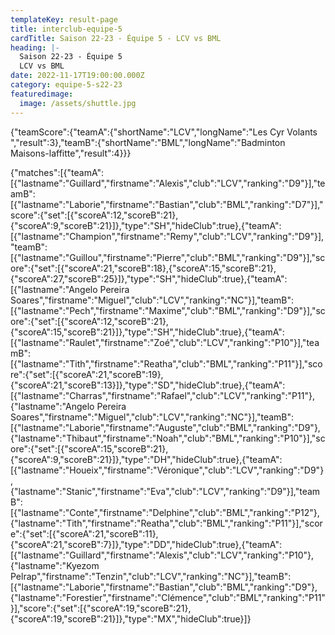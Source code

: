 ```yaml
---
templateKey: result-page
title: interclub-equipe-5
cardTitle: Saison 22-23 - Équipe 5 - LCV vs BML
heading: |-
  Saison 22-23 - Équipe 5
  LCV vs BML
date: 2022-11-17T19:00:00.000Z
category: equipe-5-s22-23
featuredimage:
  image: /assets/shuttle.jpg
---
```


<teamscoreboard>{"teamScore":{"teamA":{"shortName":"LCV","longName":"Les Cyr Volants ","result":3},"teamB":{"shortName":"BML","longName":"Badminton Maisons-laffitte","result":4}}}</teamscoreboard>

<scoreboard>{"matches":[{"teamA":[{"lastname":"Guillard","firstname":"Alexis","club":"LCV","ranking":"D9"}],"teamB":[{"lastname":"Laborie","firstname":"Bastian","club":"BML","ranking":"D7"}],"score":{"set":[{"scoreA":12,"scoreB":21},{"scoreA":9,"scoreB":21}]},"type":"SH","hideClub":true},{"teamA":[{"lastname":"Champion","firstname":"Remy","club":"LCV","ranking":"D9"}],"teamB":[{"lastname":"Guillou","firstname":"Pierre","club":"BML","ranking":"D9"}],"score":{"set":[{"scoreA":21,"scoreB":18},{"scoreA":15,"scoreB":21},{"scoreA":27,"scoreB":25}]},"type":"SH","hideClub":true},{"teamA":[{"lastname":"Angelo Pereira Soares","firstname":"Miguel","club":"LCV","ranking":"NC"}],"teamB":[{"lastname":"Pech","firstname":"Maxime","club":"BML","ranking":"D9"}],"score":{"set":[{"scoreA":12,"scoreB":21},{"scoreA":15,"scoreB":21}]},"type":"SH","hideClub":true},{"teamA":[{"lastname":"Raulet","firstname":"Zoé","club":"LCV","ranking":"P10"}],"teamB":[{"lastname":"Tith","firstname":"Reatha","club":"BML","ranking":"P11"}],"score":{"set":[{"scoreA":21,"scoreB":19},{"scoreA":21,"scoreB":13}]},"type":"SD","hideClub":true},{"teamA":[{"lastname":"Charras","firstname":"Rafael","club":"LCV","ranking":"P11"},{"lastname":"Angelo Pereira Soares","firstname":"Miguel","club":"LCV","ranking":"NC"}],"teamB":[{"lastname":"Laborie","firstname":"Auguste","club":"BML","ranking":"D9"},{"lastname":"Thibaut","firstname":"Noah","club":"BML","ranking":"P10"}],"score":{"set":[{"scoreA":15,"scoreB":21},{"scoreA":9,"scoreB":21}]},"type":"DH","hideClub":true},{"teamA":[{"lastname":"Houeix","firstname":"Véronique","club":"LCV","ranking":"D9"},{"lastname":"Stanic","firstname":"Eva","club":"LCV","ranking":"D9"}],"teamB":[{"lastname":"Conte","firstname":"Delphine","club":"BML","ranking":"P12"},{"lastname":"Tith","firstname":"Reatha","club":"BML","ranking":"P11"}],"score":{"set":[{"scoreA":21,"scoreB":11},{"scoreA":21,"scoreB":7}]},"type":"DD","hideClub":true},{"teamA":[{"lastname":"Guillard","firstname":"Alexis","club":"LCV","ranking":"P10"},{"lastname":"Kyezom Pelrap","firstname":"Tenzin","club":"LCV","ranking":"NC"}],"teamB":[{"lastname":"Laborie","firstname":"Bastian","club":"BML","ranking":"D9"},{"lastname":"Forestier","firstname":"Clémence","club":"BML","ranking":"P11"}],"score":{"set":[{"scoreA":19,"scoreB":21},{"scoreA":19,"scoreB":21}]},"type":"MX","hideClub":true}]}</scoreboard>